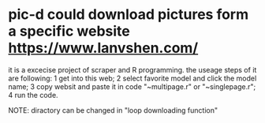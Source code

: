 # pic-d could download pictures form a specific website https://www.lanvshen.com/
it is a excecise project of scraper and R programming.
the useage steps of it are following:
1 get into this web;
2 select favorite model and click the model name;
3 copy websit and paste it in code "~multipage.r" or "~singlepage.r";
4 run the code.

NOTE: diractory can be changed in "loop downloading function"
